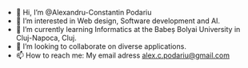 - 👋 Hi, I’m @Alexandru-Constantin Podariu
- 👀 I’m interested in Web design, Software development and AI.
- 🌱 I’m currently learning Informatics at the Babeș Bolyai University in Cluj-Napoca, Cluj.
- 💞️ I’m looking to collaborate on diverse applications.
- 📫 How to reach me: My email adress alex.c.podariu@gmail.com

<!---
Alexandru-Constantin-Podariu/Alexandru-Constantin-Podariu is a ✨ special ✨ repository because its `README.md` (this file) appears on your GitHub profile.
You can click the Preview link to take a look at your changes.
--->
